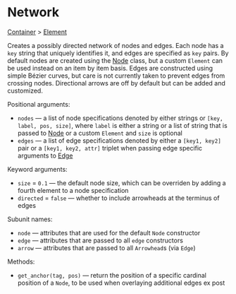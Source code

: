# Network

<span class="inherit">[Container](#Container) > [Element](#Element)</span>

Creates a possibly directed network of nodes and edges. Each node has a `key` string that uniquely identifies it, and edges are specified as `key` pairs. By default nodes are created using the [Node](#Node) class, but a custom `Element` can be used instead on an item by item basis. Edges are constructed using simple Bézier curves, but care is not currently taken to prevent edges from crossing nodes. Directional arrows are off by default but can be added and customized.

Positional arguments:
- `nodes` — a list of node specifications denoted by either strings or `[key, label, pos, size]`, where `label` is either a string or a list of string that is passed to [Node](#Node) or a custom `Element` and `size` is optional
- `edges` — a list of edge specifications denoted by either a `[key1, key2]` pair or a `[key1, key2, attr]` triplet when passing edge specific arguments to [Edge](#Edge)

Keyword arguments:
- `size` = `0.1` — the default node size, which can be overriden by adding a fourth element to a node specification
- `directed` = `false` — whether to include arrowheads at the terminus of edges

Subunit names:
- `node` — attributes that are used for the default `Node` constructor
- `edge` — attributes that are passed to all `edge` constructors
- `arrow` — attributes that are passed to all `Arrowhead`s (via `Edge`)

Methods:
- `get_anchor(tag, pos)` — return the position of a specific cardinal position of a `Node`, to be used when overlaying additional edges ex post
